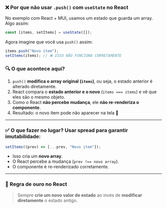 ### ❌ Por que **não usar `.push()`** com `useState` no React

No exemplo com React + MUI, usamos um estado que guarda um array. Algo assim:

```jsx
const [items, setItems] = useState([]);
```

Agora imagine que você usa `push()` assim:

```js
items.push("Novo item");
setItems(items); // ❌ ISSO NÃO FUNCIONA CORRETAMENTE
```

### 🔍 O que acontece aqui?

1. `push()` **modifica o array original (`items`)**, ou seja, o estado anterior é alterado diretamente.
2. React compara o **estado anterior e o novo** (`items === items`) e vê que eles são o mesmo objeto.
3. Como o React **não percebe mudança**, ele **não re-renderiza o componente**.
4. Resultado: o novo item pode não aparecer na tela 😬

---

### ✅ O que fazer no lugar? Usar **spread** para garantir imutabilidade:

```js
setItems((prev) => [...prev, "Novo item"]);
```

- Isso cria um **novo array**.
- O React percebe a mudança (`prev !== novo array`).
- O componente é re-renderizado corretamente.

---

### 🧠 Regra de ouro no React

> Sempre **crie um novo valor de estado** ao invés de **modificar diretamente** o estado antigo.
